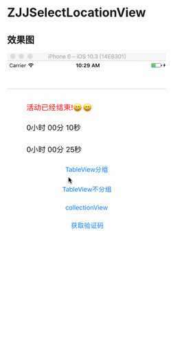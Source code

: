 # ZJJSelectLocationView
## 效果图
![image](https://github.com/04zhujunjie/ZJJTimeCountDown/blob/master/Screenshot/ZJJCountDown.gif)
